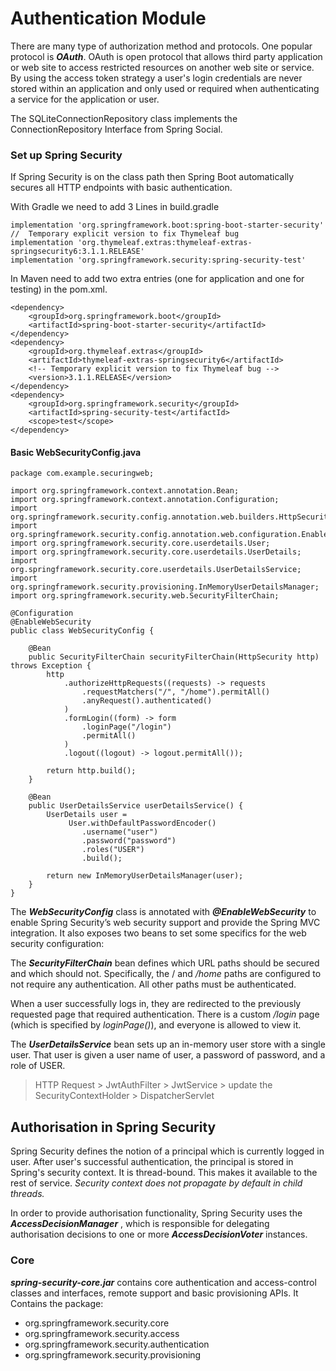 # Authentication Module
There are many type of authorization method and protocols. One popular protocol is ***OAuth***. OAuth is open protocol that allows third party application or web site to access restricted resources on another web site or service. By using the access token strategy a user's login credentials are never stored within an application and only used or required when authenticating a service for the application or user.

The SQLiteConnectionRepository class implements the ConnectionRepository Interface from Spring Social. 


### Set up Spring Security
If Spring Security is on the class path then Spring Boot automatically secures all HTTP endpoints with basic authentication. 

With Gradle we need to add 3 Lines in build.gradle
~~~
implementation 'org.springframework.boot:spring-boot-starter-security'
//  Temporary explicit version to fix Thymeleaf bug
implementation 'org.thymeleaf.extras:thymeleaf-extras-springsecurity6:3.1.1.RELEASE'
implementation 'org.springframework.security:spring-security-test'
~~~

In Maven need to add two extra entries (one for application and one for testing) in the pom.xml.

~~~
<dependency>
	<groupId>org.springframework.boot</groupId>
	<artifactId>spring-boot-starter-security</artifactId>
</dependency>
<dependency>
	<groupId>org.thymeleaf.extras</groupId>
	<artifactId>thymeleaf-extras-springsecurity6</artifactId>
	<!-- Temporary explicit version to fix Thymeleaf bug -->
	<version>3.1.1.RELEASE</version>
</dependency>
<dependency>
	<groupId>org.springframework.security</groupId>
	<artifactId>spring-security-test</artifactId>
	<scope>test</scope>
</dependency>
~~~

#### Basic WebSecurityConfig.java
~~~
package com.example.securingweb;

import org.springframework.context.annotation.Bean;
import org.springframework.context.annotation.Configuration;
import org.springframework.security.config.annotation.web.builders.HttpSecurity;
import org.springframework.security.config.annotation.web.configuration.EnableWebSecurity;
import org.springframework.security.core.userdetails.User;
import org.springframework.security.core.userdetails.UserDetails;
import org.springframework.security.core.userdetails.UserDetailsService;
import org.springframework.security.provisioning.InMemoryUserDetailsManager;
import org.springframework.security.web.SecurityFilterChain;

@Configuration
@EnableWebSecurity
public class WebSecurityConfig {

	@Bean
	public SecurityFilterChain securityFilterChain(HttpSecurity http) throws Exception {
		http
			.authorizeHttpRequests((requests) -> requests
				.requestMatchers("/", "/home").permitAll()
				.anyRequest().authenticated()
			)
			.formLogin((form) -> form
				.loginPage("/login")
				.permitAll()
			)
			.logout((logout) -> logout.permitAll());

		return http.build();
	}

	@Bean
	public UserDetailsService userDetailsService() {
		UserDetails user =
			 User.withDefaultPasswordEncoder()
				.username("user")
				.password("password")
				.roles("USER")
				.build();

		return new InMemoryUserDetailsManager(user);
	}
}
~~~

The ***WebSecurityConfig*** class is annotated with ***@EnableWebSecurity*** to enable Spring Security’s web security support and provide the Spring MVC integration. It also exposes two beans to set some specifics for the web security configuration:

The ***SecurityFilterChain*** bean defines which URL paths should be secured and which should not. Specifically, the / and */home* paths are configured to not require any authentication. All other paths must be authenticated.

When a user successfully logs in, they are redirected to the previously requested page that required authentication. There is a custom */login* page (which is specified by *loginPage()*), and everyone is allowed to view it.

The ***UserDetailsService*** bean sets up an in-memory user store with a single user. That user is given a user name of user, a password of password, and a role of USER.


> HTTP Request > JwtAuthFilter > JwtService > update the SecurityContextHolder > DispatcherServlet





## Authorisation in Spring Security
Spring Security defines the notion of a principal which is currently logged in user. After user's successful authentication, the principal is stored in Spring's security context. It is thread-bound. This makes it available to the rest of service. 
*Security context does not propagate by default in child threads.*

In order to provide authorisation functionality, Spring Security uses the ***AccessDecisionManager*** , which is responsible for delegating authorisation decisions to one or more ***AccessDecisionVoter*** instances.



### Core
***spring-security-core.jar*** contains core authentication and access-control classes and interfaces, remote support and basic provisioning APIs. It Contains the package:
- org.springframework.security.core
- org.springframework.security.access
- org.springframework.security.authentication
- org.springframework.security.provisioning


